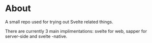 # About
A small repo used for trying out Svelte related things.

There are currently 3 main implimentations: svelte for web, sapper for server-side and svelte -native.  